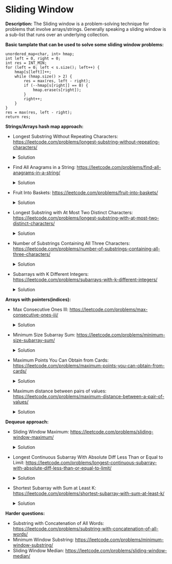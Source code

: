 # Sliding Window

**Description:**
The Sliding window is a problem-solving technique for problems that involve arrays/strings.
Generally speaking a sliding window is a sub-list that runs over an underlying collection.

**Basic tamplate that can be used to solve some sliding window problems:**

```
unordered_map<char, int> hmap;
int left = 0, right = 0;
int res = INT_MIN;
for (left = 0; left < s.size(); left++) {
    hmap[s[left]]++;
    while (hmap.size() > 2) {
        res = max(res, left - right);
        if (--hmap[s[right]] == 0) {
            hmap.erase(s[right]);
        }
        right++;
    }
}
res = max(res, left - right);
return res;
```

**Strings/Arrays hash map approach:**
* Longest Substring Without Repeating Characters: https://leetcode.com/problems/longest-substring-without-repeating-characters/
    <details><summary>Solution</summary><p>

        Two left and right pointers are introduced and points to index 0, we are
        iterating through the input string using the right pointer
        and check if we already meet this character. To check if we met the
        char we use unordered map and save the index of this char to it.
        Two cases are possible: 
            1. If we met this char -> calculate the length by
               subtraction left pointer from the right, andupdate left pointer
               with the maximum index value (current or use char index that we met).
               And we still need to update the current char index in unordered map.
            2. If we didn't meet this char -> Just update the current char index in unordered map.
        Input: s = "abcabcbb"
        Output: 3
 
</p></details>

* Find All Anagrams in a String: https://leetcode.com/problems/find-all-anagrams-in-a-string/
    <details><summary>Solution</summary><p>

        Create a first vector1 of 26 elements and fill it with the frequences of charactes from the
        source string. Create a second vector2 of 26 elements to hold frequnces of chars for the
        target string.
        While iterating through the target string, calculate frequency for the current char and
        save it into vector2.
        If target string index is higher than size of the source string we decrease frequency
        of character at index i - size. Than we vector1 and vector2 are equal -> we save the
        i - size + 1 index to the result vector.
        Input: s = "cbaebabacd", p = "abc"
        Output: [0,6]
 
</p></details>

* Fruit Into Baskets: https://leetcode.com/problems/fruit-into-baskets/
    <details><summary>Solution</summary><p>

        Two left and right pointers are introduced and points to index 0.
        We want to save the tree type and it's frequency, like fruit[2] = 3.
        We are iterating through the input vector using the right pointer
        and calculate fruit type occurance using unordered map.
        While size of the map exceed the 2 basket, we need to update
        returned result by getting maximum from current result and right - left.
        Also wee need to decrease the current window by increasing left pointer
        and decreasing frequency of the fruit in the hmap. If the frequency of the fruit
        type is equal to zero, we need to erase it from the hmap.
        Input: [1,2,3,2,2]
        Output: 4
        Explanation: collect [2,3,2,2].
 
</p></details>

* Longest Substring with At Most Two Distinct Characters: https://leetcode.com/problems/longest-substring-with-at-most-two-distinct-characters/
    <details><summary>Solution</summary><p>

        Two left and right pointers are introduced and points to index 0.
        We want to save the char and it's frequency, like hmap[a] = 3.
        We are iterating through the input string using the right pointer
        and save char frequency using unordered map.
        While size of the map exceed the 2, we need to update returned result by
        getting maximum from current result and right - left.
        Also wee need to decrease the current window by increasing left pointer
        and decreasing frequency of the char in the hmap. If the frequency of the char
        is equal to zero, we need to erase it from the hmap.
        Input: s = "ccaabbb"
        Output: 5
        Explanation: The substring is "aabbb" which its length is 5.
 
</p></details>

* Number of Substrings Containing All Three Characters: https://leetcode.com/problems/number-of-substrings-containing-all-three-characters/
    <details><summary>Solution</summary><p>

        Two left and right pointers are introduced and points to index 0.
        We are iterating through the input string using the right pointer
        and calculate number of times we met this character by using vector[3].
        Then while all three characters are exist in the array, we iterating through the
        input string using left pointer and decrease the freequence of character.
        At a last step we add left pointer to the result variable.
                 0 1 2 3 4 5 6 7 8 9
        Example: a a a b b c c a b c
        When all a, b, c > 0 for first time at position 5, then after while loop left pointer
        will be at position 3, we will add 3 to result because there would be three substrings
        from three a's. Then a,b,c > 0 at position 7 ,then we will move left pointer to position 5
        then we will add 5 to result because there could be 5 substrings starting from 0 to second b.
        At position 5: a a a b b c, a a b b c, a b b c,
        At position 7: a a a b b c c a, a a b b c c a, a b b c c a, b b c c a, b c c a,  
 
</p></details>

* Subarrays with K Different Integers: https://leetcode.com/problems/subarrays-with-k-different-integers/
    <details><summary>Solution</summary><p>

        The returned result could be the: return Exact(A, K) - Exact(A, K - 1);
        Where Exact() function can be implemented as described below:
        Two left and right pointers are introduced and points to index 0.
        We want to save the integer and it's frequency, like hmap[7] = 3.
        We are iterating through the input vector using the right pointer
        and save integer frequency using unordered map.
        While size of the map exceed K, we keep decreasing the current window by
        increasing left pointer and decreasing frequency of the integer in the hmap.
        If the frequency of the integer is equal to zero, we need to erase it from the hmap.
        After that we need to update the returned result, by adding to res: the length between
        right and left pointer: res += right - left + 1;
        Input: nums = [1,2,1,3,4], k = 3
        Output: 3
        Explanation: Subarrays formed with exactly 3 different integers: [1,2,1,3], [2,1,3], [1,3,4].
 
</p></details>

**Arrays with pointers(indices):**
* Max Consecutive Ones III: https://leetcode.com/problems/max-consecutive-ones-iii/
    <details><summary>Solution</summary><p>

        Two left and right pointers are introduced and points to index 0.
        We are iterating through the input vector using the right pointer
        and increase the count if we met 0 in the input vector (means that we can flip it).
        While count exceed K, we keep decreasing the current window by
        increasing left pointer. While doing that we check if the vactor at left index is
        euqal to 0, and if so we decrease the count. Like vector[left] == 0 -> count--;
        After that we need to update the returned result: res = max(res, right - left + 1);
        Input: nums = [1,1,1,0,0,0,1,1,1,1,0], k = 2
        Output: 6
        Explanation: [1,1,1,0,0,1,1,1,1,1,1]
 
</p></details>

* Minimum Size Subarray Sum: https://leetcode.com/problems/minimum-size-subarray-sum/
    <details><summary>Solution</summary><p>

        Two left and right pointers are introduced and points to index 0.
        We are iterating through the input vector using the right pointer
        and subtract the current vector value form target: target -= vector[right].
        While target <= 0, we keep decreasing the current window by
        increasing left pointer. While doing that we increase the target += vector[left]
        and calulating the returned result: res = min(res, right - left + 1);
        Input: target = 7, nums = [2,3,1,2,4,3]
        Output: 2
        Explanation: The subarray [4,3] has the minimal length under the problem constraint.
 
</p></details>

* Maximum Points You Can Obtain from Cards: https://leetcode.com/problems/maximum-points-you-can-obtain-from-cards/
    <details><summary>Solution</summary><p>

        Two left and right pointers are introduced to keep the sum from left and right.
        First, calculate the sum from the left part of the array from 0 to K.
        Then we are iterating thorugh the input array and keep increasing right 
        window of the array, while decreasing left part:
         * As a first step we decrease the current calulated result from the first step
           by removing the last element from the left part, like: left -= cardPoints[K - ind - 1].
         * Then we increase the current calculated result by adding the first element form the
           right part, like: right += cardPoints[size - ind - 1].
         * And finally we save the maximum of the current window:  ans = max(ans, left + right); 
        Input: cardPoints = [1,2,3,4,5,6,1], k = 3
        Output: 12
        Explanation: After the first step, your score will always be 1. However, choosing the
        rightmost card first will maximize your total score. The optimal strategy is to take the three
        cards on the right, giving a final score of 1 + 6 + 5 = 12.
 
</p></details>

* Maximum distance between pairs of values: https://leetcode.com/problems/maximum-distance-between-a-pair-of-values/
    <details><summary>Solution</summary><p>

        Two ind1 and ind2 pointers are introduced and points to index 0 to different vectors.
        We are iterating through the input vectors using the ind1 and ind2 pointers together.
        There are two possible scenarios:
        * If the nums1[ind1] > nums2[ind2]: then we just increase the ind1.
        * Otherwise, we calculate the distance between two indicies and update the return
          result value if necessary: dist = max(dist, ind2 - ind1);
        Input: nums1 = [55,30,5,4,2], nums2 = [100,20,10,10,5]
        Output: 2
        Explanation: The valid pairs are (0,0), (2,2), (2,3), (2,4), (3,3), (3,4), and (4,4).
        The maximum distance is 2 with pair (2,4).
 
</p></details>

**Dequeue approach:**
* Sliding Window Maximum: https://leetcode.com/problems/sliding-window-maximum/
    <details><summary>Solution</summary><p>

        Introduce deque to hold the indices of the input vector AND the front of the deque
        will always point to the current maximum value in the window.
        At a first step we update the deque for the current given window K:
        * While the deque is not empty AND the current value of the input vector is
          higher than vector value from the deque end -> keep removing the element from
          the back of the deque: while (!dq.empty() && nums[dq.back()] < nums[i]) dq.pop_back();
        * Insert the current index to the deque at the end.
        At the end of this step we will know that we have the maximum value in the FRONT of the deque.
        Then keep iterating thorught the input vector starting from the K position:
        * Push the vector value by using index from the FRONT deque to the result vector.
        * While the deque is not empty AND the fromt index of the deque is less than
          current index minis window size -> keep removing the element from
          the FRONT of the deque: while (!dq.empty() && nums[dq.back()] < nums[i]) dq.pop_back();
        * While the deque is not empty AND the current value of the input vector is
          higher than vector value from the deque end -> keep removing the element from
          the back of the deque: while (!dq.empty() && nums[dq.back()] < nums[i]) dq.pop_back();
        * Insert the current index to the deque at the end.
 
</p></details>

* Longest Continuous Subarray With Absolute Diff Less Than or Equal to Limit: https://leetcode.com/problems/longest-continuous-subarray-with-absolute-diff-less-than-or-equal-to-limit/
    <details><summary>Solution</summary><p>

        Two left and right pointers are introduced and points to index 0.
        Introduce two deque mind and maxd, so the front() will hold the
        minimum/maximum value by the current point.
        While iterating through the input vector using right pointer we need:
        * Keep mind amd maxd in sync, so they will point to the current max/min
          value by the current point, like:
          while (!maxd.empty() && maxd.back() < nums[i]) maxd.pop_back();
          while (!mind.empty() && mind.back() > nums[i]) mind.pop_back();
        * Insert the current element to mind and maxd.
        * If the difference between two front deque elemens exceed the limit,
          we will try to remove the element from the deque and increase the
          left pointer.
        The returned result will be the right - left. 
        Input: nums = [8,2,4,7], limit = 4
        Output: 2 
        Explanation: All subarrays are: 
        [8] with maximum absolute diff |8-8| = 0 <= 4.
        [8,2] with maximum absolute diff |8-2| = 6 > 4. 
        [8,2,4] with maximum absolute diff |8-2| = 6 > 4.
        [8,2,4,7] with maximum absolute diff |8-2| = 6 > 4.
        [2] with maximum absolute diff |2-2| = 0 <= 4.
        [2,4] with maximum absolute diff |2-4| = 2 <= 4.
        [2,4,7] with maximum absolute diff |2-7| = 5 > 4.
        [4] with maximum absolute diff |4-4| = 0 <= 4.
        [4,7] with maximum absolute diff |4-7| = 3 <= 4.
        [7] with maximum absolute diff |7-7| = 0 <= 4. 
        Therefore, the size of the longest subarray is 2.
 
</p></details>

* Shortest Subarray with Sum at Least K: https://leetcode.com/problems/shortest-subarray-with-sum-at-least-k/
    <details><summary>Solution</summary><p>

        This problem is harder because it can have negative values inside the array.
        More easier problem is to solve this: https://leetcode.com/problems/minimum-size-subarray-sum/
        First lets calculate the prefix sum of the input array. So we can caluclate the sum between
        two indices faster.
        Introduce deque that will hold indices of the increasing prefix sum.
        This approach also contains two while loops to keep deque in sync.
        The first while loop: helps to compare the prefix sum at index i with the smallest prefix sum
        in our deque. If the condition psum[i] - psum[dq.front()] >= K is valid we will decrease the
        current window:
        while (!dq.empty() && psum[i] - psum[dq.front()] >= K) { res = min(res, i - dq.front()), dq.pop_front(); }
        The second while loop: keep to hold deque property that all prefix sum is increasing. This will help to
        keep the prefix sum bigger, but longth shorter.
        while (!dq.empty() && psum[i] <= psum[dq.back()]) { dq.pop_back(); }
 
</p></details>

**Harder questions:**
* Substring with Concatenation of All Words: https://leetcode.com/problems/substring-with-concatenation-of-all-words/
* Minimum Window Substring: https://leetcode.com/problems/minimum-window-substring/
* Sliding Window Median: https://leetcode.com/problems/sliding-window-median/
